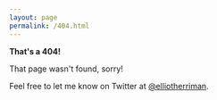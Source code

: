 ```yaml
---
layout: page
permalink: /404.html
---
```


<b>That's a 404!</b>

That page wasn't found, sorry!

Feel free to let me know on Twitter at [@elliotherriman](https://twitter.com/elliotherriman).
